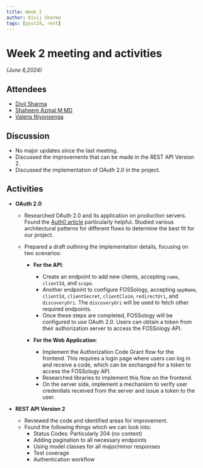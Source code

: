 ```yaml
---
title: Week 2
author: Divij Sharma
tags: [gsoc24, rest]
---
```

<!--
SPDX-License-Identifier: CC-BY-SA-4.0

SPDX-FileCopyrightText: 2024 Divij Sharma <divijs75@gmail.com>
-->

# Week 2 meeting and activities

*(June 6,2024)*

## Attendees

- [Divij Sharma](https://github.com/dvjsharma)
- [Shaheem Azmal M MD](https://github.com/shaheemazmalmmd)
- [Valens Niyonsenga](https://github.com/valens200)

## Discussion

  - No major updates since the last meeting.
  - Discussed the improvements that can be made in the REST API Version 2.
  - Discussed the implementation of OAuth 2.0 in the project.

## Activities

- **OAuth 2.0**
  - Researched OAuth 2.0 and its application on production servers. Found the [Auth0 article](https://auth0.com/intro-to-iam/what-is-oauth-2) particularly helpful. Studied various architectural patterns for different flows to determine the best fit for our project.
  - Prepared a draft outlining the implementation details, focusing on two scenarios:

    - **For the API**:
      - Create an endpoint to add new clients, accepting `name`, `clientId`, and `scope`.
      - Another endpoint to configure FOSSology, accepting `appName`, `clientId`, `clientSecret`, `clientClaim`, `redirectUri`, and `discoveryUri`. The `discoveryUri` will be used to fetch other required endpoints.
      - Once these steps are completed, FOSSology will be configured to use OAuth 2.0. Users can obtain a token from their authorization server to access the FOSSology API.

    - **For the Web Application**:
      - Implement the Authorization Code Grant flow for the frontend. This requires a login page where users can log in and receive a code, which can be exchanged for a token to access the FOSSology API.
      - Researched libraries to implement this flow on the frontend.
      - On the server side, implement a mechanism to verify user credentials received from the server and issue a token to the user.

- **REST API Version 2**
  - Reviewed the code and identified areas for improvement.
  - Found the following things which we can look into:
    - Status Codes: Particularly 204 (no content)
    - Adding pagination to all necessary endpoints
    - Using model classes for all major/minor responses
    - Test coverage
    - Authentication workflow
